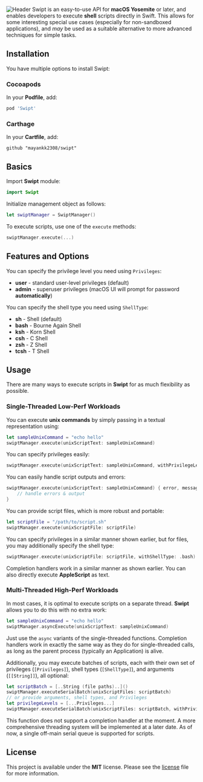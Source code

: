 ![Header](https://raw.githubusercontent.com/mayankk2308/swipt/master/Resources/hero.png)
Swipt is an easy-to-use API for **macOS Yosemite** or later, and enables developers to execute **shell** scripts directly in Swift. This allows for some interesting special use cases (especially for non-sandboxed applications), and *may* be used as a suitable alternative to more advanced techniques for simple tasks.

## Installation
You have multiple options to install Swipt:

### Cocoapods
In your **Podfile**, add:
```ruby
pod 'Swipt'
```

### Carthage
In your **Cartfile**, add:
```shell
github "mayankk2308/swipt"
```

## Basics
Import **Swipt** module:
```swift
import Swipt
```

Initialize management object as follows:
```swift
let swiptManager = SwiptManager()
```

To execute scripts, use one of the `execute` methods:
```swift
swiptManager.execute(...)
```

## Features and Options
You can specify the privilege level you need using `Privileges`:
- **user** - standard user-level privileges (default)
- **admin** - superuser privileges (macOS UI will prompt for password **automatically**)

You can specify the shell type you need using `ShellType`:
- **sh** - Shell (default)
- **bash** - Bourne Again Shell
- **ksh** - Korn Shell
- **csh** - C Shell
- **zsh** - Z Shell
- **tcsh** - T Shell

## Usage
There are many ways to execute scripts in **Swipt** for as much flexibility as possible.

### Single-Threaded Low-Perf Workloads
You can execute **unix commands** by simply passing in a textual representation using:
```swift
let sampleUnixCommand = "echo hello"
swiptManager.execute(unixScriptText: sampleUnixCommand)
```

You can specify privileges easily:
```swift
swiptManager.execute(unixScriptText: sampleUnixCommand, withPrivilegeLevel: .admin)
```

You can easily handle script outputs and errors:
```swift
swiptManager.execute(unixScriptText: sampleUnixCommand) { error, message, output in
    // handle errors & output
}
```

You can provide script files, which is more robust and portable:
```swift
let scriptFile = "/path/to/script.sh"
swiptManager.execute(unixScriptFile: scriptFile)
```

You can specify privileges in a similar manner shown earlier, but for files, you may additionally specify the shell type:
```swift
swiptManager.execute(unixScriptFile: scriptFile, withShellType: .bash)
```

Completion handlers work in a similar manner as shown earlier. You can also directly execute **AppleScript** as text.

### Multi-Threaded High-Perf Workloads
In most cases, it is optimal to execute scripts on a separate thread. **Swipt** allows you to do this with no extra work:
```swift
let sampleUnixCommand = "echo hello"
swiptManager.asyncExecute(unixScriptText: sampleUnixCommand)
```

Just use the `async` variants of the single-threaded functions. Completion handlers work in exactly the same way as they do for single-threaded calls, as long as the parent process (typically an Application) is alive.

Additionally, you may execute batches of scripts, each with their own set of privileges (`[Privileges]`), shell types (`[ShellType]`), and arguments (`[[String]]`), all optional:
```swift
let scriptBatch = [..String (file paths)..]()
swiptManager.executeSerialBatch(unixScriptFiles: scriptBatch)
// or provide arguments, shell types, and Privileges
let privilegeLevels = [...Privileges...]
swiptManager.executeSerialBatch(unixScriptFiles: scriptBatch, withPrivilegeLevels: privilegeLevels, ...)
```

This function does not support a completion handler at the moment. A more comprehensive threading system will be implemented at a later date. As of now, a single off-main serial queue is supported for scripts.

## License
This project is available under the **MIT** license. Please see the [license](https://github.com/mayankk2308/swipt/blob/master/LICENSE.md) file for more information.
